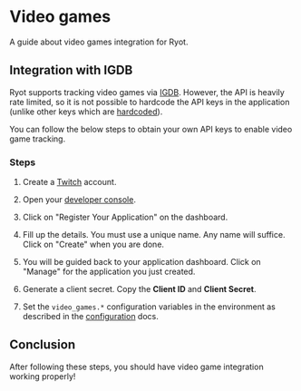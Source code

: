 # Video games

A guide about video games integration for Ryot.

## Integration with IGDB

Ryot supports tracking video games via [IGDB](https://www.igdb.com/). However,
the API is heavily rate limited, so it is not possible to hardcode the API keys
in the application (unlike other keys which are [hardcoded](/apps/backend/src/config.rs)).

You can follow the below steps to obtain your own API keys to enable video game
tracking.

### Steps

1. Create a [Twitch](https://twitch.tv) account.

2. Open your [developer console](https://dev.twitch.tv/console).

3. Click on "Register Your Application" on the dashboard.

3. Fill up the details. You must use a unique name. Any name will suffice. Click on
	"Create" when you are done.

4. You will be guided back to your application dashboard. Click on "Manage" for
	the application you just created.

5. Generate a client secret. Copy the **Client ID** and **Client Secret**.

6. Set the `video_games.*` configuration variables in the environment as
	described in the [configuration](../configuration.md) docs.

## Conclusion

After following these steps, you should have video game integration working
properly!
